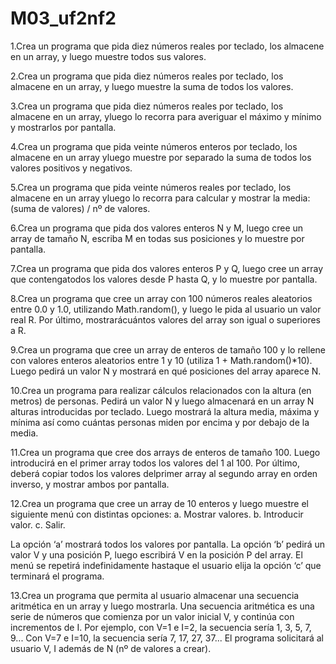 # M03_uf2nf2

1.Crea un programa que pida diez números reales por teclado, los almacene en un array, 
y luego muestre todos sus valores.

2.Crea un programa que pida diez números reales por teclado, los almacene en un array, 
y luego muestre la suma de todos los valores.

3.Crea un programa que pida diez números reales por teclado, los almacene en un array, 
yluego lo recorra para averiguar el máximo y mínimo y mostrarlos por pantalla.

4.Crea un programa que pida veinte números enteros por teclado, los almacene en un array 
yluego muestre por separado la suma de todos los valores positivos y negativos.

5.Crea un programa que pida veinte números reales por teclado, los almacene en un array 
yluego lo recorra para calcular y mostrar la media: (suma de valores) / nº de valores.

6.Crea un programa que pida dos valores enteros N y M, luego cree un array de tamaño N,
escriba M en todas sus posiciones y lo muestre por pantalla.

7.Crea un programa que pida dos valores enteros P y Q, luego cree un array que contengatodos los valores desde P hasta Q,
y lo muestre por pantalla.

8.Crea un programa que cree un array con 100 números reales aleatorios entre 0.0 y 1.0,
utilizando Math.random(), y luego le pida al usuario un valor real R. Por último, 
mostrarácuántos valores del array son igual o superiores a R.

9.Crea un programa que cree un array de enteros de tamaño 100 y lo rellene con valores 
enteros aleatorios entre 1 y 10 (utiliza 1 + Math.random()*10). Luego pedirá un valor N 
y mostrará en qué posiciones del array aparece N.

10.Crea un programa para realizar cálculos relacionados con la altura (en metros) de personas.
Pedirá un valor N y luego almacenará en un array N alturas introducidas por teclado. 
Luego mostrará la altura media, máxima y mínima así como cuántas personas miden por encima y 
por debajo de la media.

11.Crea un programa que cree dos arrays de enteros de tamaño 100. Luego introducirá en el
primer array todos los valores del 1 al 100. Por último, deberá copiar todos los valores 
delprimer array al segundo array en orden inverso, y mostrar ambos por pantalla.

12.Crea un programa que cree un array de 10 enteros y luego muestre el siguiente menú con
distintas opciones:
   a. Mostrar valores.
   b. Introducir valor.
   c. Salir.
   
   La opción ‘a’ mostrará todos los valores por pantalla. 
   La opción ‘b’ pedirá un valor V y una posición P, luego escribirá V en la posición P del array.
   El menú se repetirá indefinidamente hastaque el usuario elija la opción ‘c’ que terminará el programa.
   
 13.Crea un programa que permita al usuario almacenar una secuencia aritmética en un array y
 luego mostrarla. Una secuencia aritmética es una serie de números que comienza por un
 valor inicial V, y continúa con incrementos de I. Por ejemplo, con V=1 e I=2, la secuencia
 sería 1, 3, 5, 7, 9... Con V=7 e I=10, la secuencia sería 7, 17, 27, 37... El programa solicitará al
 usuario V, I además de N (nº de valores a crear).
